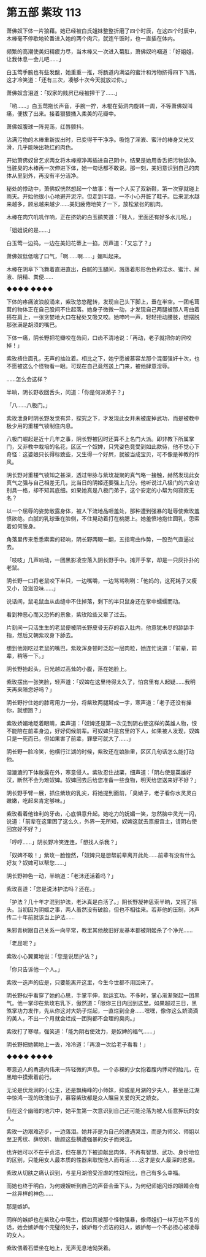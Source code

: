 # 第五部 紫玫 113

萧佛奴下体一片狼藉。她已经被白氏姐妹整整折磨了四个时辰，在这四个时辰中，木棒毫不停歇地轮番进入她的两个肉穴，就连午饭时，也一直插在体内。

频繁的高潮使美妇精疲力尽，当木棒又一次进入菊肛，萧佛奴呜咽道：「好姐姐，让我休息一会儿吧……」

白玉莺手腕也有些发酸，她重重一推，将肠道内满溢的蜜汁和污物挤得四下飞溅，这才冷笑道：「还有三次，凑够十次今天就放过你。」

萧佛奴含泪道：「奴家的贱屄已经被搾干了……」

「哟……」白玉莺拖长声音，手腕一拧，木棍在菊洞内旋转一周，不等萧佛奴叫痛，便拔了出来。接着狠狠捅入柔美的花瓣中。

萧佛奴腹球一阵晃荡，红唇颤抖。

沾满污物的木棒重新拔出时，已变得干干净净。吸饱了淫液、蜜汁的棒身又光又滑，几乎能映出艳红的肉色。

开始萧佛奴曾乞求两女将木棒擦净再插进自己阴中，结果是她用香舌把污物舔净。当脏臭的木棒再一次伸进下体，她一句话都不敢说。那一刻，美妇意识到自己的肉体从里到外，再没有半分洁净。

秘处的悸动中，萧佛奴恍然想起一个故事：有一个人买了双新鞋，第一次穿就碰上雨天。开始他很小心地避开泥泞。但走到半路，一不小心开脏了鞋子。后来泥水越来越多，顾忌越来越少……美妇疲倦地笑了一下，放松紧张的肌肉。

木棒在肉穴叽叽作响，正在挤奶的白玉鹂笑道：「贱人，里面还有好多水儿呢。」

「姐姐说的是……」

白玉莺一边捣，一边在美妇花蒂上一掐，厉声道：「又忘了？」

萧佛奴低低喘了口气，「啊……啊……」媚叫起来。

木棒在阴阜下飞舞着直进直出，白腻的玉腿间，溅落着形形色色的淫水、蜜汁、尿液、阴精、粪便……

◆◆◆◆ ◆◆◆◆

下体的疼痛波浪般涌来，紫玫悠悠醒转，发现自己头下脚上，垂在半空。一团毛茸茸的物体正在自己股间不住起落。她身子微微一动，才发现自己两腿被那人弯曲着搭在肩上，一张贪婪地大口在秘处又吸又咬。她呻吟一声，轻轻扭动腰肢，想摆脱那张满是胡须的嘴巴。

下体一痛，阴长野把花瓣咬在齿间，口齿不清地说：「再动，老子就把你的屄咬掉！」

紫玫捂住面孔，无声的抽泣着。相比之下，她宁愿被慕容龙那个混蛋强奸十次，也不愿被这么个怪物看一眼。可现在自己竟然送上门来，被他肆意淫辱。

……怎么会这样？

半晌，阴长野收回舌头，问道：「你是何派弟子？」

「八……八极门。」

紫玫泄身时阴长野发觉有异，探究之下，才发现此女并未被废掉武功，而是被教中极少用的重楼气锁制住内息。

八极门崛起是近十几年之事，阴长野被囚时还算不上名门大派。即非教下所属掌门，又非教中栽培的名花，区区一个奴婢，只凭姿色竟受到如此款待，他不觉心下奇怪：这婆娘只长得标致些，又生得一个好屄，就被当成宝贝，可不像是神教的作风。

阴长野对重楼气锁知之甚深，透过带脉与紫玫凝聚的真气略一接触，赫然发现此女真气之强与自己相差无几，比当日的阴姬还要强上几分。他听说过八极门的六合功别具一格，却不知其底细。如果她真是八极门弟子，这个安定的小帮为何寂寂无名？

以一个屈辱的姿势敞露身体，被人下流地品咂羞处，那种遭到强暴的耻辱使紫玫羞愤欲绝。白腻的乳球垂在脸侧，不住晃动着打在桃腮上。她羞愤地抱住圆乳，思索着如何脱身。

角落里传来悉悉索索的轻响，阴长野两眼一翻，五指弯曲作势，一股劲气直逼过去。

「吱吱」几声响动，一团黑影凌空落入阴长野手中。摊开手掌，却是一只灰扑扑的老鼠。

阴长野一口将老鼠咬下半只，一边嘴嚼，一边骂骂咧咧：「他妈的，这死耗子又瘦又小，没滋没味……」

说话间，鼠毛鼠血从齿缝中不住掉落，剩下的半只鼠身还在掌中蠕蠕而动。

看到种恶心而又恐怖的景象，紫玫险些又晕了过去。

片刻间一只活生生的老鼠便被阴长野皮骨无存的吞入肚内，他意犹未尽的舔舔手指，然后又朝紫玫身下舔去。

想到他刚吃过老鼠的嘴巴，紫玫浑身顿时泛起一层肉粒，她连忙说道：「前辈，前辈，稍等一下。」

阴长野抬起头，目光越过高耸的小腹，落在她脸上。

紫玫摆出一张笑脸，轻声道：「奴婢在这里待得太久了，怕宫里有人起疑……我明天再来陪您好吗？」

阴长野拧住她的膝弯用力一分，将紫玫两腿掰成一字，寒声道：「老子还没有操你，就想跑？」

紫玫娇媚地眨着眼睛，柔声道：「奴婢还是第一次见到阴右使这样的英雄人物，恨不能陪在前辈身边，好好伺候前辈。可奴婢只是宫里的下人，如果被人发现，奴婢只是一死而已，但如果害了前辈，罪孽可就大了……」

阴长野一脸冷笑，他横行江湖的时候，紫玫还在娘胎里，区区几句话怎么能打动他。

湿漉漉的下体敞露在外，寒意侵人。紫玫忍住战栗，细声道：「阴右使是英雄好汉，断然不会为难奴婢。奴婢回去后给您准备一些食物，明天给您送来好不好？」

阴长野手臂一展，抓住紫玫的乳尖，将她提到面前，「臭婊子，老子看你水灵灵白嫩嫩，吃起来肯定够味。」

紫玫看着他锋利的牙齿，心底惧意升起。她吃力的妩媚一笑，忽然脑中灵光一闪，说道：「前辈在这里困了这么久，外界一无所知，奴婢这就去禀报宫主，请阴右使回宫好不好？」

「哼哼……」阴长野冷笑连连，「想找人杀我？」

「奴婢不敢！」紫玫一脸惶然，「奴婢只是想帮前辈离开此处……前辈有没有什么好友？奴婢可以帮您……」

阴长野神色一动，半晌道：「老沐还活着吗？」

紫玫喜道：「您是说沐护法吗？还在。」

「护法？几十年才混到护法，老沐真是白活了。」阴长野凝神思索半晌，又摇了摇头。当初因为阴姬之事，两人虽然没有破脸，但也不相往来。若非他的压制，沐声传二十年前就该当上护法……

朱邪青树跟自己关系一向平常，教里其他故旧好友基本都被阴姬杀了个净光……

「老屈呢？」

紫玫小心翼翼地说：「您是说屈护法？」

「你只告诉他一个人。」

紫玫一迭声的应是，只要能离开这里，今生今世都不用回来了。

阴长野似乎看穿了她的心思，手掌平伸，默运玄功。不多时，掌心渐渐聚起一团黑气。他一掌印在紫玫右乳下，傲然道：「限你三日内回到这里。如果超过三日，黑煞掌功力发作，先从你这对大奶子烂起，一直烂到全身……嘿嘿，像你这么娇滴滴的美人，不出一个月就会烂成一团狗都不会理的臭肉。」

紫玫打了寒噤，强笑道：「能为阴右使效力，是奴婢的福气……」

阴长野把她朝地上一丢，冷冷道：「再浪一次给老子看看！」

◆◆◆◆ ◆◆◆◆

寒意迫人的甬道内伟来一阵轻微的声息。一个赤裸的少女抱着腹内悸动的胎儿，在黑暗中摸索着前行。

无论是伏龙涧的小公主，还是飘梅峰的小师妹，抑或星月湖的少夫人，甚至是江湖中惊鸿一现的玫瑰仙子，慕容紫玫都是众人瞩目关爱的天之娇女。

但在这个幽暗的地穴中，她平生第一次意识到自己还可能沦落为被人任意狎玩的女人。

紫玫一边艰难迈步，一边落泪。她并非是为自己的遭遇哭泣，而是为师父、师姐以至卫秀纹、薛欣妍、唐颜这些横遭强暴的女子而哭泣。

也许她可以不在乎贞洁，但在暴力下被迫献出肉体，不再有智慧、武功、身份地位的区别，只能用女人最本质的性器来取悦他人而苟活……这才是女人最深的悲哀。

紫玫从切肤之痛认识到，与星月湖倍受淫虐的性奴相比，自己有多么幸福。

而她也终于明白，为何嫂嫂听到自己的声音会垂下头，为何纪师姐闪烁的眼睛会有一丝异样的神色……

那是嫉妒。

同样的嫉妒也在紫玫心中萌生，假如真被那个怪物强暴，像师姐们一样万劫不复的话，她会嫉妒每个完璧的处子，嫉妒每个贞洁的妇人，嫉妒每一个不必担心被凌辱的女人。

紫玫偎着石壁坐在地上，无声无息地恸哭着。

